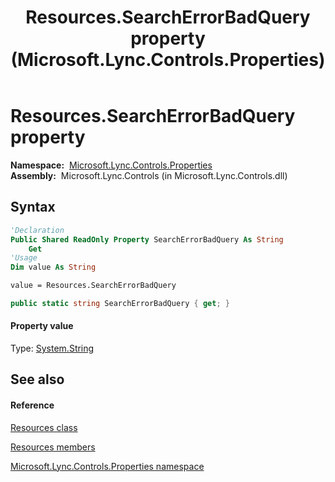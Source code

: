 ﻿---
title: Resources.SearchErrorBadQuery property  (Microsoft.Lync.Controls.Properties)
TOCTitle: 'SearchErrorBadQuery property '
ms:assetid: P:Microsoft.Lync.Controls.Properties.Resources.SearchErrorBadQuery_DI_3_UC_OCS14MrefLyncWPF
ms:mtpsurl: https://msdn.microsoft.com/en-us/library/microsoft.lync.controls.properties.resources.searcherrorbadquery_di_3_uc_ocs14mreflyncwpf(v=office.15)
ms:contentKeyID: 48599401
ms.date: 07/28/2014
mtps_version: v=office.15
f1_keywords:
- Microsoft.Lync.Controls.Properties.Resources.SearchErrorBadQuery
dev_langs:
- CSharp
- JScript
- VB
- other
---

# Resources.SearchErrorBadQuery property

**Namespace:**  [Microsoft.Lync.Controls.Properties](microsoft-lync-controls-properties-namespace_1.md)  
**Assembly:**  Microsoft.Lync.Controls (in Microsoft.Lync.Controls.dll)

## Syntax

``` vb
'Declaration
Public Shared ReadOnly Property SearchErrorBadQuery As String
    Get
'Usage
Dim value As String

value = Resources.SearchErrorBadQuery
```

``` csharp
public static string SearchErrorBadQuery { get; }
```

#### Property value

Type: [System.String](http://msdn2.microsoft.com/en-us/library/s1wwdcbf)  

## See also

#### Reference

[Resources class](resources-class-microsoft-lync-controls-properties_1.md)

[Resources members](resources-members-microsoft-lync-controls-properties_1.md)

[Microsoft.Lync.Controls.Properties namespace](microsoft-lync-controls-properties-namespace_1.md)

